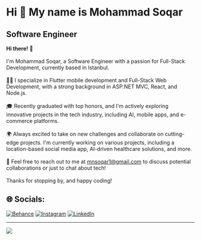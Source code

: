 Hi 👋 My name is Mohammad Soqar
===============================

 Software Engineer
--------------------


<strong>Hi there!</strong> 👋<br><br>I'm Mohammad Soqar, a Software Engineer with a passion for Full-Stack Development, currently based in Istanbul.<br><br>👨‍💻 I specialize in Flutter mobile development and Full-Stack Web Development, with a strong background in ASP.NET MVC, React, and Node.js.<br><br>🎓 Recently graduated with top honors, and I'm actively exploring innovative projects in the tech industry, including AI, mobile apps, and e-commerce platforms.<br><br>🌍 Always excited to take on new challenges and collaborate on cutting-edge projects. I'm currently working on various projects, including a location-based social media app, AI-driven healthcare solutions, and more.<br><br>📨 Feel free to reach out to me at mnsoqar1@gmail.com to discuss potential collaborations or just to chat about tech!<br><br>Thanks for stopping by, and happy coding!


## 🌐 Socials:
[![Behance](https://img.shields.io/badge/Behance-1769ff?logo=behance&logoColor=white)](https://behance.net/mohammadsoqar) [![Instagram](https://img.shields.io/badge/Instagram-%23E4405F.svg?logo=Instagram&logoColor=white)](https://instagram.com/mohammad_soqar) [![LinkedIn](https://img.shields.io/badge/LinkedIn-%230077B5.svg?logo=linkedin&logoColor=white)](https://linkedin.com/in/mohammad-soqar-ahmad)

---
[![](https://visitcount.itsvg.in/api?id=Mohammad-soqar&icon=5&color=9)](https://visitcount.itsvg.in)



                               

